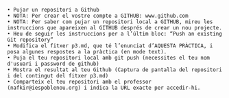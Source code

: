     • Pujar un repositori a Github
    • NOTA: Per crear el vostre compte a GITHUB: www.github.com
    • NOTA: Per saber com pujar un repositori local a GITHUB, mireu les instruccions que apareixen al GITHUB després de crear un nou projecte.
    • Heu de seguir les instruccions per a l’últim bloc: “Push an existing Git repository”
    • Modifica el fitxer p3.md, que té l’enunciat d’AQUESTA PRÀCTICA, i posa algunes respostes a la pràctica (en mode text).
    • Puja el teu repositori local amb git push (necessites el teu nom d'usuari i password de github)
    • Mostra el resultat al teu Github (Captura de pantalla del repositori i del contingut del fitxer p3.md)
    • Comparteix el teu repositori amb el professor (nafkir@iespoblenou.org) i indica la URL exacte per accedir-hi.
